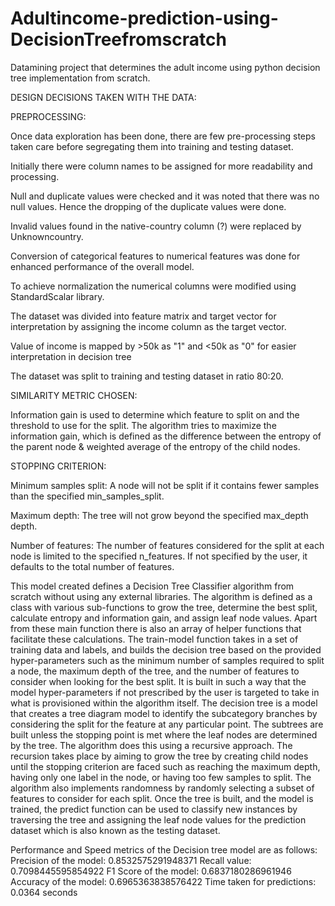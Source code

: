 # Adultincome-prediction-using-DecisionTreefromscratch
Datamining project that determines the adult income using python decision tree implementation from scratch.


DESIGN DECISIONS TAKEN WITH THE DATA:

PREPROCESSING:
	
  Once data exploration has been done, there are few pre-processing steps taken care before segregating them into training and testing dataset.
	
  Initially there were column names to be assigned for more readability and processing.
	
  Null and duplicate values were checked and it was noted that there was no null values. Hence the dropping of the duplicate values were done. 
	
  Invalid values found in the native-country column (?) were replaced by Unknowncountry.
	
  Conversion of categorical features to numerical features was done for enhanced performance of the overall model.
	
  To achieve normalization the numerical columns were modified using StandardScalar library.
	
  The dataset was divided into feature matrix and target vector for interpretation by assigning the income column as the target vector.
	
  Value of income is mapped by >50k as "1" and <50k as "0" for easier interpretation in decision tree
	
  The dataset was split to training and testing dataset in ratio 80:20.

SIMILARITY METRIC CHOSEN: 
	
  Information gain is used to determine which feature to split on and the threshold to use for the split. The algorithm tries to maximize the information gain, which is defined as the difference between the entropy of the parent node & weighted average of the entropy of the child nodes.

STOPPING CRITERION:
	
  Minimum samples split: A node will not be split if it contains fewer samples than the specified min_samples_split.
	
  Maximum depth: The tree will not grow beyond the specified max_depth depth.
	
  Number of features: The number of features considered for the split at each node is limited to the specified n_features. If not specified by the user, it defaults to the total number of features.

This model created defines a Decision Tree Classifier algorithm from scratch without using any external libraries. The algorithm is defined as a class with various sub-functions to grow the tree, determine the best split, calculate entropy and information gain, and assign leaf node values. Apart from these main function there is also an array of helper functions that facilitate these calculations. The train-model function takes in a set of training data and labels, and builds the decision tree based on the provided hyper-parameters such as the minimum number of samples required to split a node, the maximum depth of the tree, and the number of features to consider when looking for the best split. It is built in such a way that the model hyper-parameters if not prescribed by the user is targeted to take in what is provisioned within the algorithm itself.
The decision tree is a model that creates a tree diagram model to identify the subcategory branches by considering the split for the feature at any particular point. The subtrees are built unless the stopping point is met where the leaf nodes are determined by the tree. The algorithm does this using a recursive approach. The recursion takes place by aiming to grow the tree by creating child nodes until the stopping criterion are faced such as reaching the maximum depth, having only one label in the node, or having too few samples to split. The algorithm also implements randomness by randomly selecting a subset of features to consider for each split. 
Once the tree is built, and the model is trained, the predict function can be used to classify new instances by traversing the tree and assigning the leaf node values for the prediction dataset which is also known as the testing dataset.

Performance and Speed metrics of the Decision tree model are as follows:
Precision of the model: 0.8532575291948371
Recall value: 0.7098445595854922
F1 Score of the model: 0.6837180286961946
Accuracy of the model: 0.6965363838576422
Time taken for predictions: 0.0364 seconds

